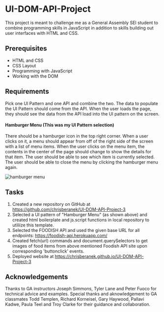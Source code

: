 # UI-DOM-API-Project

This project is meant to challenge me as a General Assembly SEI student to combine programming skills in JavaScript in addition to skills building out user interfaces with HTML and CSS.

## Prerequisites

- HTML and CSS
- CSS Layout
- Programming with JavaScript
- Working with the DOM

## Requirements

Pick one UI Pattern and one API and combine the two. The
data to populate the UI Pattern should come from the API. When the user loads
the page, they should see the data from the API load into the UI pattern on the
screen.

#### Hamburger Menu (This was my UI Pattern selection)

There should be a hamburger icon in the top right corner. When a user clicks on
it, a menu should appear from off of the right side of the screen with a list of
menu items. When the user clicks on the menu item, the contents in the center of
the page should change to show the details for that item. The user should be
able to see which item is currently selected. The user should be able to close
the menu by clicking the hamburger menu again.

![hamburger menu](https://media.git.generalassemb.ly/user/8618/files/3422a180-fa60-11e9-9618-1feef7e6af49)

## Tasks

1. Created a new repository on GitHub at https://github.com/chrisberanek/UI-DOM-API-Project-3
1. Selected a UI pattern of "Hamburger Menu" (as shown above) and created html boilerplate and js.script functions in local repository to utiliize this template.
1. Selected the FOODISH API and used the given base URL for all endpoints: https://foodish-api.herokuapp.com/
1. Created fetch(url) commands and document.querySelectors to get images of food items from above mentioned Foodish API site upon corresponding 'buttonclick' events.
1. Deployed website at https://chrisberanek.github.io/UI-DOM-API-Project-3

## Acknowledgements

Thanks to GA instructors Joseph Simmons, Tyler Lane and Peter Fuoco for technical advice and examples. Special thanks and aknowledgement to GA classmates Todd Templen, Richard Korneisel, Gary Haywood, Pallavi Kadwe, Paula Teel and Troy Clarke for their guidance and collaboration.












